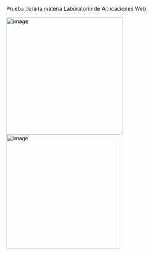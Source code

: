Prueba para la materia Laboratorio de Aplicaciones Web

<img width="310" alt="image" src="https://github.com/Vale151/PruebaLabAppWeb/assets/62660802/a4cb97cb-dcf4-4c6d-9105-f2345e204dbc">
<img width="303" alt="image" src="https://github.com/Vale151/PruebaLabAppWeb/assets/62660802/c570e0e5-0f48-44af-9df4-b7d87362e795">

